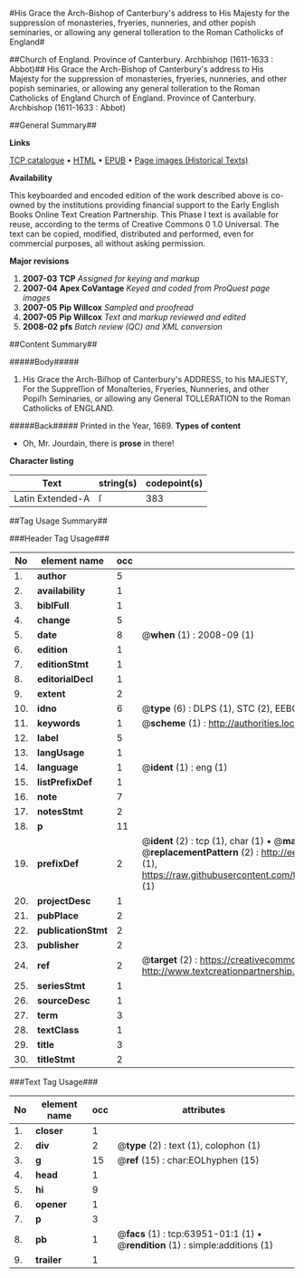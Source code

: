 #His Grace the Arch-Bishop of Canterbury's address to His Majesty for the suppression of monasteries, fryeries, nunneries, and other popish seminaries, or allowing any general tolleration to the Roman Catholicks of England#

##Church of England. Province of Canterbury. Archbishop (1611-1633 : Abbot)##
His Grace the Arch-Bishop of Canterbury's address to His Majesty for the suppression of monasteries, fryeries, nunneries, and other popish seminaries, or allowing any general tolleration to the Roman Catholicks of England
Church of England. Province of Canterbury. Archbishop (1611-1633 : Abbot)

##General Summary##

**Links**

[TCP catalogue](http://www.ota.ox.ac.uk/tcp/)  • 
[HTML](http://tei.it.ox.ac.uk/tcp/Texts-HTML/free/A75/A75900.html)  • 
[EPUB](http://tei.it.ox.ac.uk/tcp/Texts-EPUB/free/A75/A75900.epub) • 
[Page images (Historical Texts)](https://data.historicaltexts.jisc.ac.uk/view?pubId=eebo-12591469e&pageId=eebo-12591469e-63951-01-1)

**Availability**

This keyboarded and encoded edition of the
	       work described above is co-owned by the institutions
	       providing financial support to the Early English Books
	       Online Text Creation Partnership. This Phase I text is
	       available for reuse, according to the terms of Creative
	       Commons 0 1.0 Universal. The text can be copied,
	       modified, distributed and performed, even for
	       commercial purposes, all without asking permission.

**Major revisions**

1. __2007-03__ __TCP__ *Assigned for keying and markup*
1. __2007-04__ __Apex CoVantage__ *Keyed and coded from ProQuest page images*
1. __2007-05__ __Pip Willcox__ *Sampled and proofread*
1. __2007-05__ __Pip Willcox__ *Text and markup reviewed and edited*
1. __2008-02__ __pfs__ *Batch review (QC) and XML conversion*

##Content Summary##

#####Body#####

1. His Grace the Arch-Biſhop of Canterbury's ADDRESS, to his MAJESTY, For the Suppreſſion of Monaſteries, Fryeries, Nunneries, and other Popiſh Seminaries, or allowing any General TOLLERATION to the Roman Catholicks of ENGLAND.

#####Back#####
Printed in the Year, 1689.
**Types of content**

  * Oh, Mr. Jourdain, there is **prose** in there!

**Character listing**


|Text|string(s)|codepoint(s)|
|---|---|---|
|Latin Extended-A|ſ|383|

##Tag Usage Summary##

###Header Tag Usage###

|No|element name|occ|attributes|
|---|---|---|---|
|1.|__author__|5||
|2.|__availability__|1||
|3.|__biblFull__|1||
|4.|__change__|5||
|5.|__date__|8| @__when__ (1) : 2008-09 (1)|
|6.|__edition__|1||
|7.|__editionStmt__|1||
|8.|__editorialDecl__|1||
|9.|__extent__|2||
|10.|__idno__|6| @__type__ (6) : DLPS (1), STC (2), EEBO-CITATION (1), OCLC (1), VID (1)|
|11.|__keywords__|1| @__scheme__ (1) : http://authorities.loc.gov/ (1)|
|12.|__label__|5||
|13.|__langUsage__|1||
|14.|__language__|1| @__ident__ (1) : eng (1)|
|15.|__listPrefixDef__|1||
|16.|__note__|7||
|17.|__notesStmt__|2||
|18.|__p__|11||
|19.|__prefixDef__|2| @__ident__ (2) : tcp (1), char (1)  •  @__matchPattern__ (2) : ([0-9\-]+):([0-9IVX]+) (1), (.+) (1)  •  @__replacementPattern__ (2) : http://eebo.chadwyck.com/downloadtiff?vid=$1&page=$2 (1), https://raw.githubusercontent.com/textcreationpartnership/Texts/master/tcpchars.xml#$1 (1)|
|20.|__projectDesc__|1||
|21.|__pubPlace__|2||
|22.|__publicationStmt__|2||
|23.|__publisher__|2||
|24.|__ref__|2| @__target__ (2) : https://creativecommons.org/publicdomain/zero/1.0/ (1), http://www.textcreationpartnership.org/docs/. (1)|
|25.|__seriesStmt__|1||
|26.|__sourceDesc__|1||
|27.|__term__|3||
|28.|__textClass__|1||
|29.|__title__|3||
|30.|__titleStmt__|2||


###Text Tag Usage###

|No|element name|occ|attributes|
|---|---|---|---|
|1.|__closer__|1||
|2.|__div__|2| @__type__ (2) : text (1), colophon (1)|
|3.|__g__|15| @__ref__ (15) : char:EOLhyphen (15)|
|4.|__head__|1||
|5.|__hi__|9||
|6.|__opener__|1||
|7.|__p__|3||
|8.|__pb__|1| @__facs__ (1) : tcp:63951-01:1 (1)  •  @__rendition__ (1) : simple:additions (1)|
|9.|__trailer__|1||
